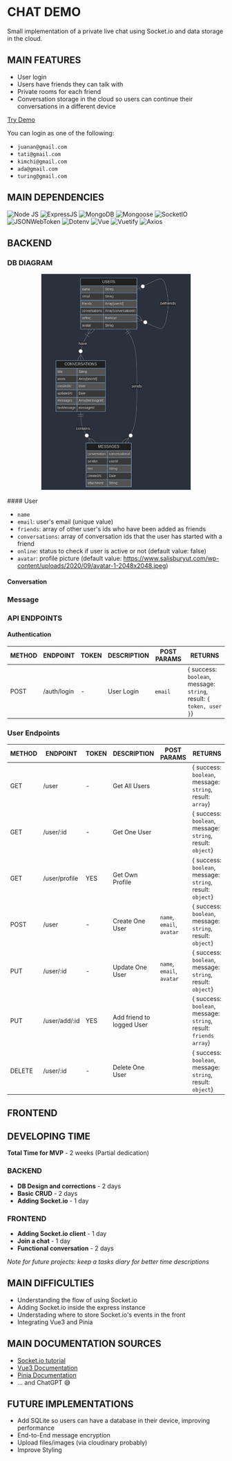 # CHAT DEMO
Small implementation of a private live chat using Socket.io and data storage in the cloud.

## MAIN FEATURES
- User login
- Users have friends they can talk with
- Private rooms for each friend
- Conversation storage in the cloud so users can continue their conversations in a different device

<div>
  <a href="https://chatreboot.netlify.app/" target="_blank">Try Demo</a>
</div>

You can login as one of the following:
- `juanan@gmail.com`
- `tati@gmail.com`
- `kimchi@gmail.com`
- `ada@gmail.com`
- `turing@gmail.com`

## MAIN DEPENDENCIES
![Node JS](https://img.shields.io/badge/NODE.JS-20.11.30-yellow?style=for-the-badge&logo=nodedotjs)
![ExpressJS](https://img.shields.io/badge/EXPRESS-4.19.1-yellow?style=for-the-badge&logo=express)
![MongoDB](https://img.shields.io/badge/MongoDB-4EA94B?style=for-the-badge&logo=mongodb&logoColor=white)
![Mongoose](https://img.shields.io/badge/MONGOOSE-8.2.3-880000?style=for-the-badge&logo=mongoose&logoColor=880000)
![SocketIO](https://img.shields.io/badge/SOCKET.IO-4.7.5-black?style=for-the-badge&logo=socketdotio)
![JSONWebToken](https://img.shields.io/badge/JWT-9.0.2-black?style=for-the-badge&logo=jsonwebtokens)
![Dotenv](https://img.shields.io/badge/DOTENV-16.4.5-black?style=for-the-badge&logo=dotenv&logoColor=white)
![Vue](https://img.shields.io/badge/VUE.JS-3.4.21-4FC08D?style=for-the-badge&logo=vuedotjs&logoColor=#4FC08D)
![Vuetify](https://img.shields.io/badge/VUETIFY-3.5.12-1867C0?style=for-the-badge&logo=vuetify&logoColor=1867C0)
![Axios](https://img.shields.io/badge/AXIOS-1.6.8-5A29E4?style=for-the-badge&logo=axios&logoColor=5A29E4)

## BACKEND
### DB DIAGRAM
<p align="center">
  <img height=500 src="/dbDiagram.png" />
</p>
#### User

- `name`
- `email`: user's email (unique value)
- `friends`: array of other user's ids who have been added as friends
- `conversations`: array of conversation ids that the user has started with a friend
- `online`: status to check if user is active or not (default value: false)
- `avatar`: profile picture (default value: https://www.salisburyut.com/wp-content/uploads/2020/09/avatar-1-2048x2048.jpeg)

#### Conversation

### Message

### API ENDPOINTS

#### Authentication

METHOD | ENDPOINT         | TOKEN | DESCRIPTION              | POST PARAMS                                     | RETURNS
-------|------------------|-------|--------------------------|-------------------------------------------------|--------------------
POST   | /auth/login      | -     | User Login               | `email`                                         | { success: `boolean`, message: `string`, result: `{ token, user }`}

### User Endpoints

METHOD | ENDPOINT         | TOKEN | DESCRIPTION              | POST PARAMS                                     | RETURNS
-------|------------------|-------|--------------------------|-------------------------------------------------|--------------------
GET    | /user            | -     | Get All Users            |                                                 | { success: `boolean`, message: `string`, result: `array`}
GET    | /user/:id        | -     | Get One User             |                                                 | { success: `boolean`, message: `string`, result: `object`}
GET    | /user/profile    | YES   | Get Own Profile          |                                                 | { success: `boolean`, message: `string`, result: `object`}
POST   | /user            | -     | Create One User          |  `name`, `email`, `avatar`                      | { success: `boolean`, message: `string`, result: `object`}
PUT    | /user/:id        | -     | Update One User          |  `name`, `email`, `avatar`                      | { success: `boolean`, message: `string`, result: `object`}
PUT    | /user/add/:id    | YES   | Add friend to logged User|                                                 | { success: `boolean`, message: `string`, result: `friends array`}
DELETE | /user/:id        | -     | Delete One User          |                                                 | { success: `boolean`, message: `string`, result: `object`}

## FRONTEND

## DEVELOPING TIME
**Total Time for MVP** - 2 weeks (Partial dedication)
### BACKEND
- **DB Design and corrections** - 2 days
- **Basic CRUD** - 2 days
- **Adding Socket.io** - 1 day
### FRONTEND
- **Adding Socket.io client** - 1 day 
- **Join a chat** - 1 day
- **Functional conversation** - 2 days

*Note for future projects: keep a tasks diary for better time descriptions*

## MAIN DIFFICULTIES
- Understanding the flow of using Socket.io
- Adding Socket.io inside the express instance
- Understading where to store Socket.io's events in the front
- Integrating Vue3 and Pinia

## MAIN DOCUMENTATION SOURCES
- [Socket.io tutorial](https://socket.io/get-started/private-messaging-part-1/)
- [Vue3 Documentation](https://vuejs.org/guide/essentials/reactivity-fundamentals.html)
- [Pinia Documentation](https://pinia.vuejs.org/core-concepts/)
- ... and ChatGPT :sweat_smile:

## FUTURE IMPLEMENTATIONS
- Add SQLite so users can have a database in their device, improving performance
- End-to-End message encryption
- Upload files/images (via cloudinary probably)
- Improve Styling
